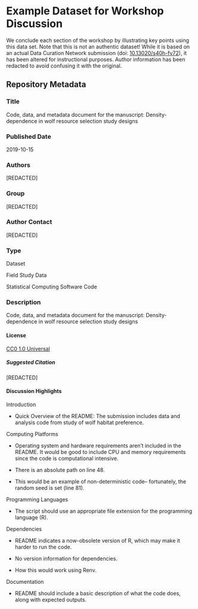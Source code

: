 # Example Dataset for Workshop Discussion

We conclude each section of the workshop by illustrating key points
using this data set. Note that this is not an
authentic dataset! While it is based on an actual Data Curation
Network submission (doi:
[10.13020/s40h-fv72](https://doi.org/10.13020/s40h-fv72)), it has
been altered for instructional purposes. Author information has been
redacted to avoid confusing it with the original.

## Repository Metadata

### Title

Code, data, and metadata document for the manuscript: Density-dependence
in wolf resource selection study designs

### Published Date

2019-10-15

### Authors

\[REDACTED\]

### Group

\[REDACTED\]

### Author Contact

\[REDACTED\]

### Type

Dataset

Field Study Data

Statistical Computing Software Code

### Description

Code, data, and metadata document for the manuscript: Density-dependence
in wolf resource selection study designs

#### License

[CC0 1.0 Universal](http://creativecommons.org/publicdomain/zero/1.0/)

##### Suggested Citation

\[REDACTED\]

#### Discussion Highlights

Introduction

- Quick Overview of the README: The submission includes data and analysis code from study of wolf habitat preference.

Computing Platforms

- Operating system and hardware requirements aren’t included in the README. It would be good to include CPU and memory requirements since the code is computational intensive.

- There is an absolute path on line 48.

- This would be an example of non-deterministic code– fortunately, the random seed is set (line 81).

Programming Languages

- The script should use an appropriate file extension for the programming language (R).

Dependencies

- README indicates a now-obsolete version of R, which may make it harder to run the code.

- No version information for dependencies.

- How this would work using Renv.

Documentation

- README should include a basic description of what the code does, along with expected outputs.
